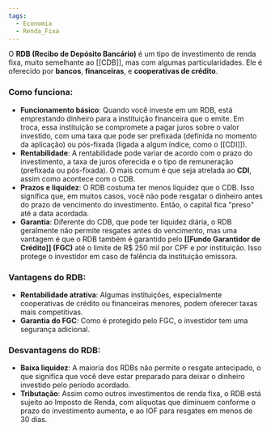 ```yaml
---
tags:
  - Economia
  - Renda_Fixa
---
```

O **RDB (Recibo de Depósito Bancário)** é um tipo de investimento de renda fixa, muito semelhante ao [[CDB]], mas com algumas particularidades. Ele é oferecido por **bancos**, **financeiras**, e **cooperativas de crédito**.

### Como funciona:
- **Funcionamento básico**: Quando você investe em um RDB, está emprestando dinheiro para a instituição financeira que o emite. Em troca, essa instituição se compromete a pagar juros sobre o valor investido, com uma taxa que pode ser prefixada (definida no momento da aplicação) ou pós-fixada (ligada a algum índice, como o [[CDI]]).
- **Rentabilidade**: A rentabilidade pode variar de acordo com o prazo do investimento, a taxa de juros oferecida e o tipo de remuneração (prefixada ou pós-fixada). O mais comum é que seja atrelada ao **CDI**, assim como acontece com o CDB.
- **Prazos e liquidez**: O RDB costuma ter menos liquidez que o CDB. Isso significa que, em muitos casos, você não pode resgatar o dinheiro antes do prazo de vencimento do investimento. Então, o capital fica "preso" até a data acordada.
- **Garantia**: Diferente do CDB, que pode ter liquidez diária, o RDB geralmente não permite resgates antes do vencimento, mas uma vantagem é que o RDB também é garantido pelo **[[Fundo Garantidor de Crédito]] (FGC)** até o limite de R$ 250 mil por CPF e por instituição. Isso protege o investidor em caso de falência da instituição emissora.

### Vantagens do RDB:
- **Rentabilidade atrativa**: Algumas instituições, especialmente cooperativas de crédito ou financeiras menores, podem oferecer taxas mais competitivas.
- **Garantia do FGC**: Como é protegido pelo FGC, o investidor tem uma segurança adicional.  
### Desvantagens do RDB:
- **Baixa liquidez**: A maioria dos RDBs não permite o resgate antecipado, o que significa que você deve estar preparado para deixar o dinheiro investido pelo período acordado.
- **Tributação**: Assim como outros investimentos de renda fixa, o RDB está sujeito ao Imposto de Renda, com alíquotas que diminuem conforme o prazo do investimento aumenta, e ao IOF para resgates em menos de 30 dias.